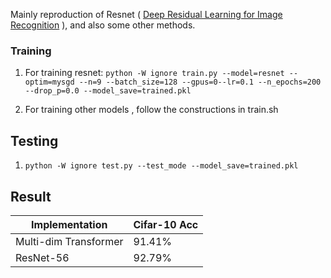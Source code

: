 Mainly reproduction of Resnet ( [Deep Residual Learning for Image Recognition](https://arxiv.org/pdf/1512.03385.pdf) ), and also some other methods.

### Training

1. For training resnet:
` python -W ignore train.py --model=resnet --optim=mysgd --n=9 --batch_size=128 --gpus=0--lr=0.1 --n_epochs=200 --drop_p=0.0 --model_save=trained.pkl `

2. For training other models , follow the constructions in train.sh 

## Testing

1. `python -W ignore test.py --test_mode --model_save=trained.pkl `

## Result

Implementation              | Cifar-10 Acc
----------------------------|-----------
Multi-dim Transformer      	|  91.41%
ResNet-56                   |  92.79%
